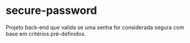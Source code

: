 # secure-password
Projeto back-end que valida se uma senha for considerada segura com base em critérios pré-definidos.
